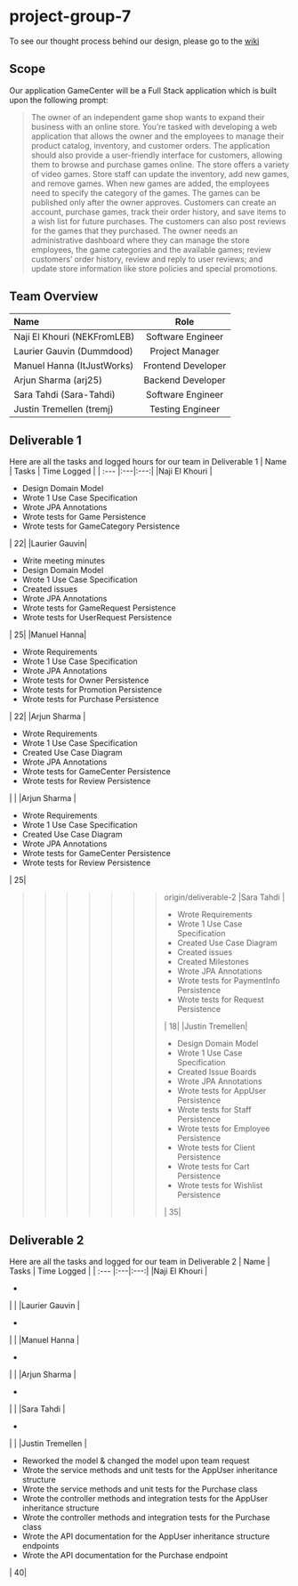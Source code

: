 # project-group-7
To see our thought process behind our design, please go to the [wiki](https://github.com/McGill-ECSE321-Fall2024/project-group-7/wiki)

## Scope
Our application GameCenter will be a Full Stack application which is built upon the following prompt:
> The owner of an independent game shop wants to expand their business with an online store. You’re tasked with developing a web application that allows the owner and the employees to manage their product catalog, inventory, and customer orders. The application should also provide a user-friendly interface for customers, allowing them to browse and purchase games online. The store offers a variety of video games. Store staff can update the inventory, add new games, and remove games. When new games are added, the employees need to specify the category of the games. The games can be published only after the owner approves. Customers can create an account, purchase games, track their order history, and save items to a wish list for future purchases. The customers can also post reviews for the games that they purchased. The owner needs an administrative dashboard where they can manage the store employees, the game categories and the available games; review customers’ order history, review and reply to user reviews; and update store information like store policies and special promotions.

## Team Overview
| Name|Role|
| :--- |:---:|
|Naji El Khouri (NEKFromLEB)| Software Engineer|
|Laurier Gauvin (Dummdood)| Project Manager|
|Manuel Hanna (ItJustWorks)| Frontend Developer| 
|Arjun Sharma (arj25)| Backend Developer|
|Sara Tahdi (Sara-Tahdi)| Software Engineer|
|Justin Tremellen (tremj)| Testing Engineer|

## Deliverable 1
Here are all the tasks and logged hours for our team in Deliverable 1
| Name | Tasks | Time Logged |
| :--- |:---|:---:|
|Naji El Khouri | <ul><li>Design Domain Model<li>Wrote 1 Use Case Specification<li>Wrote JPA Annotations<li>Wrote tests for Game Persistence<li>Wrote tests for GameCategory Persistence</ul>| 22|
|Laurier Gauvin| <ul><li>Write meeting minutes<li>Design Domain Model<li>Wrote 1 Use Case Specification<li>Created issues<li>Wrote JPA Annotations<li>Wrote tests for GameRequest Persistence<li>Wrote tests for UserRequest Persistence</ul>| 25|
|Manuel Hanna| <ul><li>Wrote Requirements<li>Wrote 1 Use Case Specification<li>Wrote JPA Annotations<li>Wrote tests for Owner Persistence<li>Wrote tests for Promotion Persistence<li>Wrote tests for Purchase Persistence</ul>| 22|
|Arjun Sharma | <ul><li>Wrote Requirements<li>Wrote 1 Use Case Specification<li>Created Use Case Diagram<li>Wrote JPA Annotations<li>Wrote tests for GameCenter Persistence<li>Wrote tests for Review Persistence</ul>| |
|Arjun Sharma | <ul><li>Wrote Requirements<li>Wrote 1 Use Case Specification<li>Created Use Case Diagram<li>Wrote JPA Annotations<li>Wrote tests for GameCenter Persistence<li>Wrote tests for Review Persistence</ul>| 25|
>>>>>>> origin/deliverable-2
|Sara Tahdi | <ul><li>Wrote Requirements<li>Wrote 1 Use Case Specification<li>Created Use Case Diagram<li>Created issues<li>Created Milestones<li>Wrote JPA Annotations<li>Wrote tests for PaymentInfo Persistence<li>Wrote tests for Request Persistence</ul>| 18|
|Justin Tremellen| <ul><li>Design Domain Model<li>Wrote 1 Use Case Specification<li>Created Issue Boards<li>Wrote JPA Annotations<li>Wrote tests for AppUser Persistence<li>Wrote tests for Staff Persistence<li>Wrote tests for Employee Persistence<li>Wrote tests for Client Persistence<li>Wrote tests for Cart Persistence<li>Wrote tests for Wishlist Persistence</ul>| 35|

## Deliverable 2
Here are all the tasks and logged for our team in Deliverable 2
| Name | Tasks | Time Logged |
| :--- |:---|:---:|
|Naji El Khouri | <ul><li></ul> | |
|Laurier Gauvin | <ul><li></ul> | |
|Manuel Hanna | <ul><li></ul> | |
|Arjun Sharma | <ul><li></ul> | |
|Sara Tahdi | <ul><li></ul> | |
|Justin Tremellen | <ul><li>Reworked the model & changed the model upon team request<li>Wrote the service methods and unit tests for the AppUser inheritance structure<li>Wrote the service methods and unit tests for the Purchase class<li>Wrote the controller methods and integration tests for the AppUser inheritance structure<li>Wrote the controller methods and integration tests for the Purchase class<li>Wrote the API documentation for the AppUser inheritance structure endpoints<li>Wrote the API documentation for the Purchase endpoint</ul> | 40|
